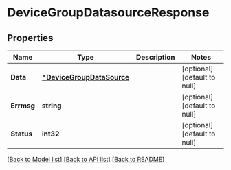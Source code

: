 # DeviceGroupDatasourceResponse

## Properties
Name | Type | Description | Notes
------------ | ------------- | ------------- | -------------
**Data** | [***DeviceGroupDataSource**](DeviceGroupDataSource.md) |  | [optional] [default to null]
**Errmsg** | **string** |  | [optional] [default to null]
**Status** | **int32** |  | [optional] [default to null]

[[Back to Model list]](../README.md#documentation-for-models) [[Back to API list]](../README.md#documentation-for-api-endpoints) [[Back to README]](../README.md)


